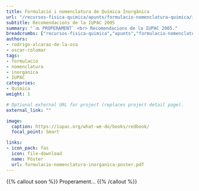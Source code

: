 ```yaml
---
title: Formulació i nomenclatura de Química Inorgànica
url: "/recursos-fisica-quimica/apunts/formulacio-nomenclatura-quimica/inorganica"
subtitle: Recomendacions de la IUPAC 2005
summary: "`🔜 PROPERAMENT` <br> Recomendacions de la IUPAC 2005."
breadcrumbs: ["recursos-fisica-quimica","apunts","formulacio-nomenclatura-quimica"]
authors:
- rodrigo-alcaraz-de-la-osa
- oscar-colomar
tags:
- formulació
- nomenclatura
- inorgànica
- IUPAC
categories:
- Química
weight: 1

# Optional external URL for project (replaces project detail page).
external_link: ""

image:
  caption: https://iupac.org/what-we-do/books/redbook/
  focal_point: Smart

links:
- icon_pack: fas
  icon: file-download
  name: Pòster
  url: formulacio-nomenclatura-inorganica-poster.pdf
---
```


{{% callout soon %}}
Properament...
{{% /callout %}}
